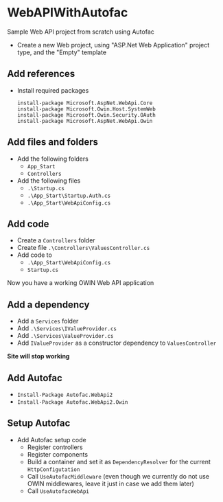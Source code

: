 # WebAPIWithAutofac
Sample Web API project from scratch using Autofac

* Create a new Web project, using "ASP.Net Web Application" project type, and the "Empty" template

## Add references
* Install required packages  
  ```
  install-package Microsoft.AspNet.WebApi.Core
  install-package Microsoft.Owin.Host.SystemWeb
  install-package Microsoft.Owin.Security.OAuth
  install-package Microsoft.AspNet.WebApi.Owin
  ```

## Add files and folders
* Add the following folders
  * `App_Start`  
  * `Controllers`
* Add the following files
  * `.\Startup.cs`
  * `.\App_Start\Startup.Auth.cs`
  * `.\App_Start\WebApiConfig.cs`

## Add code
* Create a `Controllers` folder
* Create file `.\Controllers\ValuesController.cs`
* Add code to
  * `.\App_Start\WebApiConfig.cs`
  * `Startup.cs`

Now you have a working OWIN Web API application

## Add a dependency 
* Add a `Services` folder
* Add `.\Services\IValueProvider.cs`
* Add `.\Services\ValueProvider.cs`
* Add `IValueProvider` as a constructor dependency to `ValuesController`

**Site will stop working**

## Add Autofac
* `Install-Package Autofac.WebApi2`
* `Install-Package Autofac.WebApi2.Owin`

## Setup Autofac
* Add Autofac setup code
  * Register controllers
  * Register components
  * Build a container and set it as `DependencyResolver` for the current `HttpConfigutation`
  * Call `UseAutofacMiddleware` (even though we currently do not use OWIN middlewares, leave it just in case we add them later)
  * Call `UseAutofacWebApi`
